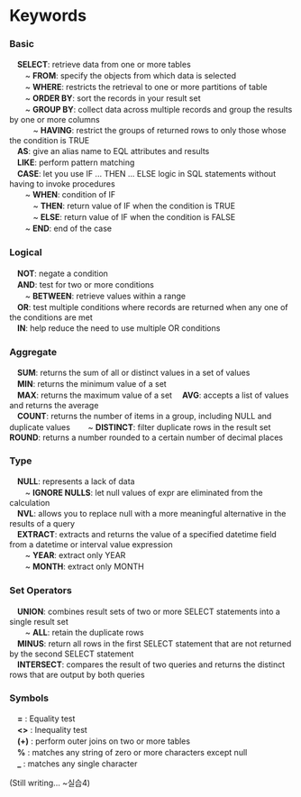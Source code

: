 # Keywords

### Basic
　**SELECT**: retrieve data from one or more tables  
　　~ **FROM**: specify the objects from which data is selected  
　　~ **WHERE**: restricts the retrieval to one or more partitions of table  
　　~ **ORDER BY**: sort the records in your result set  
　　~ **GROUP BY**: collect data across multiple records and group the results by one or more columns  
　　　~ **HAVING**: restrict the groups of returned rows to only those whose the condition is TRUE  
　**AS**: give an alias name to EQL attributes and results  
　**LIKE**: perform pattern matching  
　**CASE**: let you use IF ... THEN ... ELSE logic in SQL statements without having to invoke procedures  
　　~ **WHEN**: condition of IF  
　　　~ **THEN**: return value of IF when the condition is TRUE  
　　　~ **ELSE**: return value of IF when the condition is FALSE  
　　~ **END**: end of the case  
  
### Logical
　**NOT**: negate a condition  
　**AND**: test for two or more conditions  
　　~ **BETWEEN**: retrieve values within a range  
　**OR**: test multiple conditions where records are returned when any one of the conditions are met  
　**IN**: help reduce the need to use multiple OR conditions  

### Aggregate
　**SUM**: returns the sum of all or distinct values in a set of values   
　**MIN**: returns the minimum value of a set  
　**MAX**: returns the maximum value of a set
　**AVG**: accepts a list of values and returns the average  
　**COUNT**: returns the number of items in a group, including NULL and duplicate values
　　~ **DISTINCT**: filter duplicate rows in the result set
　**ROUND**: returns a number rounded to a certain number of decimal places  

### Type
　**NULL**: represents a lack of data  
　　~ **IGNORE NULLS**: let null values of expr are eliminated from the calculation  
　**NVL**: allows you to replace null with a more meaningful alternative in the results of a query  
　**EXTRACT**: extracts and returns the value of a specified datetime field from a datetime or interval value expression  
　　~ **YEAR**: extract only YEAR  
　　~ **MONTH**: extract only MONTH  
 
### Set Operators
　**UNION**: combines result sets of two or more SELECT statements into a single result set  
　　~ **ALL**: retain the duplicate rows  
　**MINUS**: return all rows in the first SELECT statement that are not returned by the second SELECT statement  
　**INTERSECT**: compares the result of two queries and returns the distinct rows that are output by both queries
 
### Symbols
　**=** : Equality test  
　**<>** : Inequality test   
　**(+)** : perform outer joins on two or more tables  
　**%** : matches any string of zero or more characters except null   
　**_** : matches any single character   
 

(Still writing... ~실습4)
